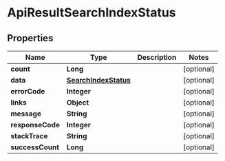 
# ApiResultSearchIndexStatus

## Properties
Name | Type | Description | Notes
------------ | ------------- | ------------- | -------------
**count** | **Long** |  |  [optional]
**data** | [**SearchIndexStatus**](SearchIndexStatus.md) |  |  [optional]
**errorCode** | **Integer** |  |  [optional]
**links** | **Object** |  |  [optional]
**message** | **String** |  |  [optional]
**responseCode** | **Integer** |  |  [optional]
**stackTrace** | **String** |  |  [optional]
**successCount** | **Long** |  |  [optional]



